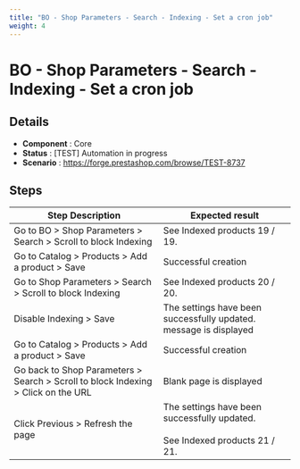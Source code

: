```yaml
---
title: "BO - Shop Parameters - Search - Indexing - Set a cron job"
weight: 4
---
```


# BO - Shop Parameters - Search - Indexing - Set a cron job
## Details
* **Component** : Core
* **Status** : [TEST] Automation in progress
* **Scenario** : https://forge.prestashop.com/browse/TEST-8737

## Steps
| Step Description | Expected result |
| ----- | ----- |
| Go to BO > Shop Parameters > Search > Scroll to block Indexing | See Indexed products 19 / 19. |
| Go to Catalog > Products > Add a product > Save | Successful creation |
| Go to Shop Parameters > Search > Scroll to block Indexing | See Indexed products 20 / 20. |
| Disable Indexing > Save | The settings have been successfully updated. message is displayed |
| Go to Catalog > Products > Add a product > Save | Successful creation |
| Go back to Shop Parameters > Search > Scroll to block Indexing > Click on the URL | Blank page is displayed |
| Click Previous > Refresh the page | The settings have been successfully updated.<br><br>See Indexed products 21 / 21. |
